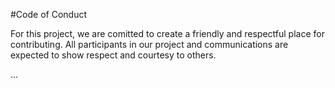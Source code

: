 #Code of Conduct

For this project, we are comitted to create a friendly and respectful place for contributing. All participants in our project and communications are expected to show respect and courtesy to others. 

...
